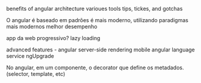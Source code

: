 benefits of angular
architecture
varioues tools 
tips, tickes, and gotchas

O angular é baseado em padrões
é mais moderno, utilizando paradigmas mais modernos
melhor desempenho

app da web progressivo?
lazy loading

advanced features - angular 
server-side rendering
mobile
angular language service
ngUpgrade

No angular, em um componente, o decorator que define os metadados.(selector, template, etc)
